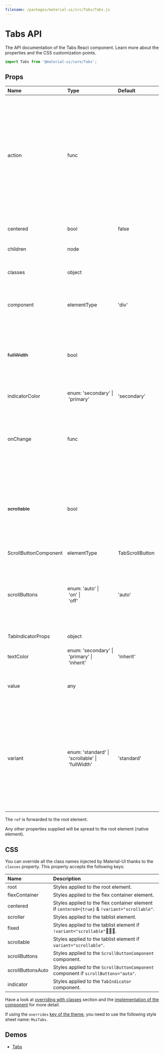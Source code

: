 ```yaml
---
filename: /packages/material-ui/src/Tabs/Tabs.js
---
```


<!--- This documentation is automatically generated, do not try to edit it. -->

# Tabs API

<p class="description">The API documentation of the Tabs React component. Learn more about the properties and the CSS customization points.</p>

```js
import Tabs from '@material-ui/core/Tabs';
```

## Props

| Name                                                 | Type                                                                                                                        | Default                                           | Description                                                                                                                                                                                                                                                                                                                                  |
| :--------------------------------------------------- | :-------------------------------------------------------------------------------------------------------------------------- | :------------------------------------------------ | :------------------------------------------------------------------------------------------------------------------------------------------------------------------------------------------------------------------------------------------------------------------------------------------------------------------------------------------- |
| <span class="prop-name">action</span>                | <span class="prop-type">func</span>                                                                                         |                                                   | Callback fired when the component mounts. This is useful when you want to trigger an action programmatically. It currently only supports `updateIndicator()` action.<br><br>**Signature:**<br>`function(actions: object) => void`<br>_actions:_ This object contains all possible actions that can be triggered programmatically.            |
| <span class="prop-name">centered</span>              | <span class="prop-type">bool</span>                                                                                         | <span class="prop-default">false</span>           | If `true`, the tabs will be centered. This property is intended for large views.                                                                                                                                                                                                                                                             |
| <span class="prop-name">children</span>              | <span class="prop-type">node</span>                                                                                         |                                                   | The content of the component.                                                                                                                                                                                                                                                                                                                |
| <span class="prop-name">classes</span>               | <span class="prop-type">object</span>                                                                                       |                                                   | Override or extend the styles applied to the component. See [CSS API](#css) below for more details.                                                                                                                                                                                                                                          |
| <span class="prop-name">component</span>             | <span class="prop-type">elementType</span>                                                                                  | <span class="prop-default">'div'</span>           | The component used for the root node. Either a string to use a DOM element or a component.                                                                                                                                                                                                                                                   |
| ~~<span class="prop-name">fullWidth</span>~~         | <span class="prop-type">bool</span>                                                                                         |                                                   | _Deprecated_. Instead, use the `variant="fullWidth"` property.<br><br>If `true`, the tabs will grow to use all the available space. This property is intended for small views, like on mobile.                                                                                                                                               |
| <span class="prop-name">indicatorColor</span>        | <span class="prop-type">enum:&nbsp;'secondary'&nbsp;&#124;<br>&nbsp;'primary'<br></span>                                    | <span class="prop-default">'secondary'</span>     | Determines the color of the indicator.                                                                                                                                                                                                                                                                                                       |
| <span class="prop-name">onChange</span>              | <span class="prop-type">func</span>                                                                                         |                                                   | Callback fired when the value changes.<br><br>**Signature:**<br>`function(event: object, value: number) => void`<br>_event:_ The event source of the callback<br>_value:_ We default to the index of the child                                                                                                                               |
| ~~<span class="prop-name">scrollable</span>~~        | <span class="prop-type">bool</span>                                                                                         |                                                   | _Deprecated_. Instead, use the `variant="scrollable"` property.<br><br>If `true`, it will invoke scrolling properties and allow for horizontally scrolling (or swiping) of the tab bar.                                                                                                                                                      |
| <span class="prop-name">ScrollButtonComponent</span> | <span class="prop-type">elementType</span>                                                                                  | <span class="prop-default">TabScrollButton</span> | The component used to render the scroll buttons.                                                                                                                                                                                                                                                                                             |
| <span class="prop-name">scrollButtons</span>         | <span class="prop-type">enum:&nbsp;'auto'&nbsp;&#124;<br>&nbsp;'on'&nbsp;&#124;<br>&nbsp;'off'<br></span>                   | <span class="prop-default">'auto'</span>          | Determine behavior of scroll buttons when tabs are set to scroll `auto` will only present them on medium and larger viewports `on` will always present them `off` will never present them                                                                                                                                                    |
| <span class="prop-name">TabIndicatorProps</span>     | <span class="prop-type">object</span>                                                                                       |                                                   | Properties applied to the `TabIndicator` element.                                                                                                                                                                                                                                                                                            |
| <span class="prop-name">textColor</span>             | <span class="prop-type">enum:&nbsp;'secondary'&nbsp;&#124;<br>&nbsp;'primary'&nbsp;&#124;<br>&nbsp;'inherit'<br></span>     | <span class="prop-default">'inherit'</span>       | Determines the color of the `Tab`.                                                                                                                                                                                                                                                                                                           |
| <span class="prop-name">value</span>                 | <span class="prop-type">any</span>                                                                                          |                                                   | The value of the currently selected `Tab`. If you don't want any selected `Tab`, you can set this property to `false`.                                                                                                                                                                                                                       |
| <span class="prop-name">variant</span>               | <span class="prop-type">enum:&nbsp;'standard'&nbsp;&#124;<br>&nbsp;'scrollable'&nbsp;&#124;<br>&nbsp;'fullWidth'<br></span> | <span class="prop-default">'standard'</span>      | Determines additional display behavior of the tabs: - `scrollable` will invoke scrolling properties and allow for horizontally scrolling (or swiping) of the tab bar. -`fullWidth` will make the tabs grow to use all the available space, which should be used for small views, like on mobile. - `standard` will render the default state. |

The `ref` is forwarded to the root element.

Any other properties supplied will be spread to the root element (native element).

## CSS

You can override all the class names injected by Material-UI thanks to the `classes` property.
This property accepts the following keys:

| Name                                             | Description                                                                                  |
| :----------------------------------------------- | :------------------------------------------------------------------------------------------- |
| <span class="prop-name">root</span>              | Styles applied to the root element.                                                          |
| <span class="prop-name">flexContainer</span>     | Styles applied to the flex container element.                                                |
| <span class="prop-name">centered</span>          | Styles applied to the flex container element if `centered={true}` & `!variant="scrollable"`. |
| <span class="prop-name">scroller</span>          | Styles applied to the tablist element.                                                       |
| <span class="prop-name">fixed</span>             | Styles applied to the tablist element if `!variant="scrollable"`.                            |
| <span class="prop-name">scrollable</span>        | Styles applied to the tablist element if `variant="scrollable"`.                             |
| <span class="prop-name">scrollButtons</span>     | Styles applied to the `ScrollButtonComponent` component.                                     |
| <span class="prop-name">scrollButtonsAuto</span> | Styles applied to the `ScrollButtonComponent` component if `scrollButtons="auto"`.           |
| <span class="prop-name">indicator</span>         | Styles applied to the `TabIndicator` component.                                              |

Have a look at [overriding with classes](/customization/overrides/#overriding-with-classes) section
and the [implementation of the component](https://github.com/mui-org/material-ui/blob/next/packages/material-ui/src/Tabs/Tabs.js)
for more detail.

If using the `overrides` [key of the theme](/customization/themes/#css),
you need to use the following style sheet name: `MuiTabs`.

## Demos

- [Tabs](/demos/tabs/)
